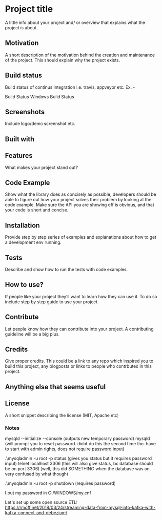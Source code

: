 # Project title
A little info about your project and/ or overview that explains what the project is about.

## Motivation
A short description of the motivation behind the creation and maintenance of the project. This should explain why the project exists.

## Build status
Build status of continus integration i.e. travis, appveyor etc. Ex. -

Build Status Windows Build Status

## Screenshots
Include logo/demo screenshot etc.

## Built with


## Features
What makes your project stand out?

## Code Example
Show what the library does as concisely as possible, developers should be able to figure out how your project solves their problem by looking at the code example. Make sure the API you are showing off is obvious, and that your code is short and concise.

## Installation
Provide step by step series of examples and explanations about how to get a development env running.

## Tests
Describe and show how to run the tests with code examples.

## How to use?
If people like your project they’ll want to learn how they can use it. To do so include step by step guide to use your project.

## Contribute
Let people know how they can contribute into your project. A contributing guideline will be a big plus.

## Credits
Give proper credits. This could be a link to any repo which inspired you to build this project, any blogposts or links to people who contrbuted in this project.

## Anything else that seems useful

## License
A short snippet describing the license (MIT, Apache etc)

### Notes

mysqld --initialize --console (outputs new temporary password)
mysqld (will prompt you to reset password. didnt do this the second time tho. have to start with admin rights, does not require password input)

.\mysqladmin -u root -p status (gives you status but it requires password input)
telnet localhost 3306 (this will also give status, bc database should be on port 3306) (well, this did SOMETHING when the database was on. very confused by what though)

.\mysqladmin -u root -p shutdown (requires password)

I put my password in C:/WINDOWS/my.cnf

Let's set up some open source ETL! https://rmoff.net/2018/03/24/streaming-data-from-mysql-into-kafka-with-kafka-connect-and-debezium/
